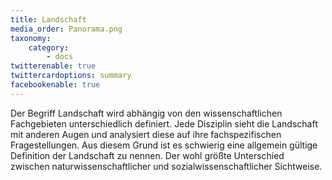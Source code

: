 ```yaml
---
title: Landschaft
media_order: Panorama.png
taxonomy:
    category:
        - docs
twitterenable: true
twittercardoptions: summary
facebookenable: true
---
```


Der Begriff Landschaft wird abhängig von den wissenschaftlichen Fachgebieten unterschiedlich definiert. Jede Disziplin sieht die Landschaft mit anderen Augen und analysiert diese auf ihre fachspezifischen Fragestellungen. Aus diesem Grund ist es schwierig eine allgemein gültige Definition der Landschaft zu  nennen. Der wohl größte Unterschied zwischen  naturwissenschaftlicher  und sozialwissenschaftlicher Sichtweise.




